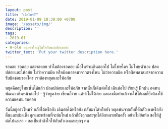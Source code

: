 ```yaml
---
layout: post
title: "เมื่อไหร่?"
date: 2019-01-09 18:39:00 +0700
image: '/assets/img/'
description: ''
tags:
- 2019-01
categories:
- H-ole หลุมดำใหญ่ในใจกับแผลลึกเลยล่ะ
twitter_text: 'Put your twitter description here.'
---
```

รอคอย รอคอย และรอคอย ทำไมต้องรอคอย เมื่อไหร่จะเดินออกไป ไม่โทษใคร ไม่โทษตัวเอง ปลดปล่อยและให้อภัย ไม่ว่าความผิด หรือผิดพลาดมาจากตรงไหน ไม่ว่าความผิด หรือผิดพลาดมาจากความรับผิดชอบของใคร เราต้องหยุดและให้อภัย

หยุดคืออยู่โทษนั้นได้แล้ว ปลดปล่อยและให้อภัย จากนั้นก็เดินต่อไป เดินต่อไป เรียนรู้ ฝึกฝน อดทน พัฒนา เดินหน้าต่อไป - รู้ว่าพูดง่าย เขียนก็ง่าย แต่ทำไม่ได้ง่าย และลงมือทำแล้วจะให้ได้ผลก็ยิ่งต้องใช้ความอดทน รอคอย

วันนี้อยู่ตรงไหน? อภัยได้หรือยัง เดินต่อได้หรือยัง กลับมาได้หรือยัง หลุดพ้นจากกับที่ดักตัวเองหรือยัง ตื่นและเข้มแข็ง ลุกและพร้อมที่จะล้มใหม่ แล้วก็ยังลุกและรุกได้อีกหลายพันครั้ง อย่างไม่ย้อท้อ ขอให้สู้ต่อไปนะเรา - ขอเป็นกำลังใจให้กับตัวเองและทุกๆ คน
